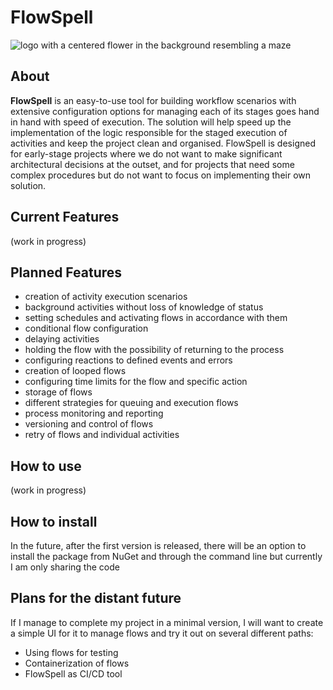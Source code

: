 # FlowSpell

![logo with a centered flower in the background resembling a maze](https://github.com/PiotrWalczak2001/FlowSpell/blob/main/assets/flowspell.png)

## About

**FlowSpell** is an easy-to-use tool for building workflow scenarios with extensive configuration options for managing each of its stages goes hand in hand with speed of execution. The solution will help speed up the implementation of the logic responsible for the staged execution of activities and keep the project clean and organised. FlowSpell is designed for early-stage projects where we do not want to make significant architectural decisions at the outset, and for projects that need some complex procedures but do not want to focus on implementing their own solution.

## Current Features
(work in progress)

## Planned Features

- creation of activity execution scenarios
- background activities without loss of knowledge of status
- setting schedules and activating flows in accordance with them
- conditional flow configuration
- delaying activities
- holding the flow with the possibility of returning to the process
- configuring reactions to defined events and errors
- creation of looped flows
- configuring time limits for the flow and specific action
- storage of flows
- different strategies for queuing and execution flows
- process monitoring and reporting
- versioning and control of flows
- retry of flows and individual activities

## How to use
(work in progress)

## How to install

In the future, after the first version is released, there will be an option to install the package from NuGet and through the command line but currently I am only sharing the code


## Plans for the distant future

If I manage to complete my project in a minimal version, I will want to create a simple UI for it to manage flows and try it out on several different paths:

- Using flows for testing
- Containerization of flows
- FlowSpell as CI/CD tool


